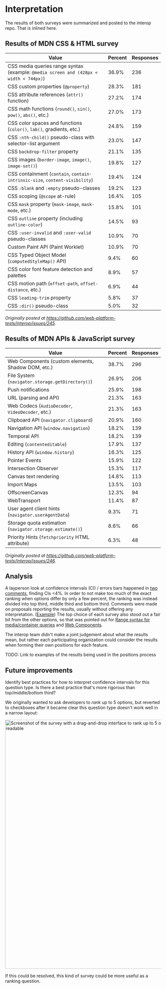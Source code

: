 # Interpretation

The results of both surveys were summarized and posted to the interop repo. That is inlined here.

## Results of MDN CSS & HTML survey

| Value | Percent | Responses |
| -- | -- | -- |
| CSS media queries range syntax (example: `@media screen and (428px < width < 744px)`) | 36.9% | 236 |
| CSS custom properties (`@property`) | 28.3% | 181 |
| CSS attribute references (`attr()` function) | 27.2% | 174 |
| CSS math functions (`round()`, `sin()`, `pow()`, `abs()`, etc.) | 27.0% | 173 |
| CSS color spaces and functions (`color()`, `lab()`, gradients, etc.) | 24.8% | 159 |
| CSS `:nth-child()` pseudo-class with selector-list argument | 23.0% | 147 |
| CSS `backdrop-filter` property | 21.1% | 135 |
| CSS images (`border-image`, `image()`, `image-set()`) | 19.8% | 127 |
| CSS containment (`contain`, `contain-intrinsic-size`, `content-visibility`) | 19.4% | 124 |
| CSS `:blank` and `:empty` pseudo-classes | 19.2% | 123 |
| CSS scoping (`@scope` at-rule) | 16.4% | 105 |
| CSS `mask` property (`mask-image`, `mask-mode`, etc.) | 15.8% | 101 |
| CSS `outline` property (including `outline-color`) | 14.5% | 93 |
| CSS `:user-invalid` and `:user-valid` pseudo-classes | 10.9% | 70 |
| Custom Paint API (Paint Worklet) | 10.9% | 70 |
| CSS Typed Object Model (`computedStyleMap()` API) | 9.4% | 60 |
| CSS color font feature detection and palettes | 8.9% | 57 |
| CSS motion path (`offset-path`, `offset-distance`, etc.) | 6.9% | 44 |
| CSS `leading-trim` property | 5.8% | 37 |
| CSS `:dir()` pseudo-class | 5.0% | 32 |

_Originally posted at https://github.com/web-platform-tests/interop/issues/245._

## Results of MDN APIs & JavaScript survey

| Value | Percent | Responses |
| -- | -- | -- |
| Web Components (custom elements, Shadow DOM, etc.) | 38.7% | 296 |
| File System (`navigator.storage.getDirectory()`) | 26.9% | 206 |
| Push notifications | 25.9% | 198 |
| URL (parsing and API) | 21.3% | 163 |
| Web Codecs (`AudioDecoder`, `VideoDecoder`, etc.) | 21.3% | 163 |
| Clipboard API (`navigator.clipboard`) | 20.9% | 160 |
| Navigation API (`window.navigation`) | 18.2% | 139 |
| Temporal API | 18.2% | 139 |
| Editing (`contenteditable`) | 17.9% | 137 |
| History API (`window.history`) | 16.3% | 125 |
| Pointer Events | 15.9% | 122 |
| Intersection Observer | 15.3% | 117 |
| Canvas text rendering | 14.8% | 113 |
| Import Maps | 13.5% | 103 |
| OffscreenCanvas | 12.3% | 94 |
| WebTransport | 11.4% | 87 |
| User agent client hints (`navigator.userAgentData`) | 9.3% | 71 |
| Storage quota estimation (`navigator.storage.estimate()`) | 8.6% | 66 |
| Priority Hints (`fetchpriority` HTML attribute) | 6.3% | 48 |

_Originally posted at https://github.com/web-platform-tests/interop/issues/246._

## Analysis

A layperson look at confidence intervals (CI) / errors bars happened in [two](https://github.com/web-platform-tests/interop/issues/245#issuecomment-1311874383) [comments](https://github.com/web-platform-tests/interop/issues/246#issuecomment-1312098410), finding CIs <4%. In order to not make too much of the exact ranking when options differ by only a few percent, the ranking was instead divided into top third, middle third and bottom third. Comments were made on proposals reporting the results, usually without offering any interpretation. ([Example](https://github.com/web-platform-tests/interop/issues/158#issuecomment-1311876330)) The top choice of each survey also stood out a fair bit from the other options, so that was pointed out for [Range syntax for media/container queries](https://github.com/web-platform-tests/interop/issues/141#issuecomment-1311829551) and [Web Components](https://github.com/web-platform-tests/interop/issues/230#issuecomment-1312116874).

The interop team didn't make a joint judgement about what the results mean, but rather each participating organization could consider the results when forming their own positions for each feature.

TODO: Link to examples of the results being used in the positions process

## Future improvements

Identify best practices for how to interpret confidence intervals for this question type. Is there a best practice that's more rigorous than top/middle/bottom third?

We originally wanted to ask developers to _rank_ up to 5 options, but reverted to checkboxes after it became clear this question type doesn't work well in a narrow layout:

<img src="https://user-images.githubusercontent.com/302715/198219279-a8a05d63-50e7-44d8-932c-4a4b7253ca78.png" alt="Screenshot of the survey with a drag-and-drop interface to rank up to 5 options. It's too narrow and the options aren't readable" width="804">

If this could be resolved, this kind of survey could be more useful as a ranking question.
